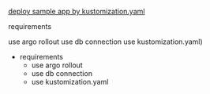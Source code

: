 
[deploy sample app by kustomization.yaml](https://qiita.com/Kta-M/items/ce475c0063d3d3f36d5d#%E3%82%B5%E3%83%B3%E3%83%97%E3%83%AB%E3%82%A2%E3%83%97%E3%83%AA%E3%82%92%E3%83%87%E3%83%97%E3%83%AD%E3%82%A4)

requirements

use argo rollout
use db connection
use kustomization.yaml)
- requirements 
  - use argo rollout
  - use db connection
  - use kustomization.yaml
  
